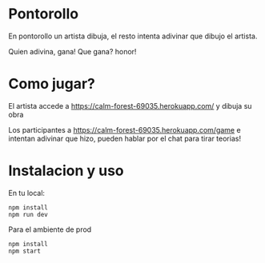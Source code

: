 # Pontorollo
En pontorollo un artista dibuja, el resto intenta adivinar que dibujo el artista.

Quien adivina, gana! Que gana? honor!

# Como jugar?

El artista accede a https://calm-forest-69035.herokuapp.com/ y dibuja su obra

Los participantes a https://calm-forest-69035.herokuapp.com/game e intentan adivinar que hizo, pueden hablar por el chat para tirar teorias!


# Instalacion y uso

En tu local:
```
npm install
npm run dev
```

Para el ambiente de prod
```
npm install
npm start
```

